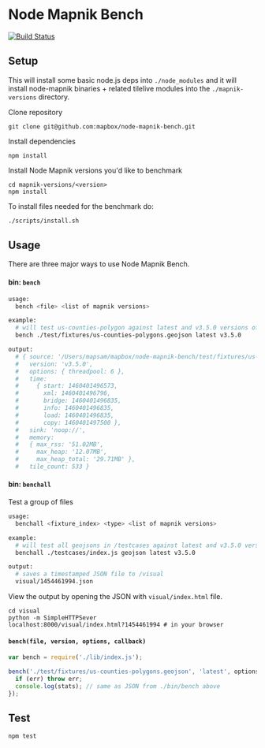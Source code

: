 # Node Mapnik Bench

[![Build Status](https://travis-ci.org/mapbox/node-mapnik-bench.svg?branch=master)](https://travis-ci.org/mapbox/node-mapnik-bench)

## Setup

This will install some basic node.js deps into `./node_modules` and it will install node-mapnik binaries + related tilelive modules into the `./mapnik-versions` directory.

Clone repository

```
git clone git@github.com:mapbox/node-mapnik-bench.git
```

Install dependencies

```
npm install
```

Install Node Mapnik versions you'd like to benchmark

```
cd mapnik-versions/<version>
npm install
```

To install files needed for the benchmark do:

```sh
./scripts/install.sh
```

## Usage

There are three major ways to use Node Mapnik Bench. 

#### bin: `bench`

```bash
usage:
  bench <file> <list of mapnik versions>

example:
  # will test us-counties-polygon against latest and v3.5.0 versions of Node Mapnik
  bench ./test/fixtures/us-counties-polygons.geojson latest v3.5.0

output:
  # { source: '/Users/mapsam/mapbox/node-mapnik-bench/test/fixtures/us-counties-polygons.geojson',
  #   version: 'v3.5.0',
  #   options: { threadpool: 6 },
  #   time: 
  #     { start: 1460401496573,
  #       xml: 1460401496796,
  #       bridge: 1460401496835,
  #       info: 1460401496835,
  #       load: 1460401496835,
  #       copy: 1460401497500 },
  #   sink: 'noop://',
  #   memory: 
  #   { max_rss: '51.02MB',
  #     max_heap: '12.07MB',
  #     max_heap_total: '29.71MB' },
  #   tile_count: 533 }
```

#### bin: `benchall`

Test a group of files

```bash
usage:
  benchall <fixture_index> <type> <list of mapnik versions>

example:
  # will test all geojsons in /testcases against latest and v3.5.0 versions of Node Mapnik
  benchall ./testcases/index.js geojson latest v3.5.0

output:
  # saves a timestamped JSON file to /visual
  visual/1454461994.json
```

View the output by opening the JSON with `visual/index.html` file.

```
cd visual
python -m SimpleHTTPSever
localhost:8000/visual/index.html?1454461994 # in your browser
```

#### `bench(file, version, options, callback)`

```javascript
var bench = require('./lib/index.js');

bench('./test/fixtures/us-counties-polygons.geojson', 'latest', options, function(err, stats) {
  if (err) throw err;
  console.log(stats); // same as JSON from ./bin/bench above
});
```

## Test

```
npm test
```